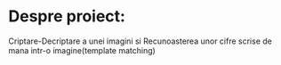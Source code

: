 # Despre proiect:
Criptare-Decriptare a unei imagini si Recunoasterea unor cifre scrise de mana intr-o imagine(template matching)
